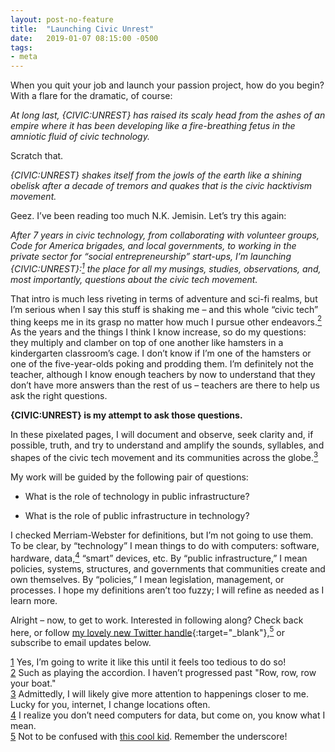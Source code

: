 ```yaml
---
layout: post-no-feature
title:  "Launching Civic Unrest"
date:   2019-01-07 08:15:00 -0500
tags:
- meta
---
```


When you quit your job and launch your passion project, how do you begin? With a flare for the dramatic, of course:

*At long last, {CIVIC:UNREST} has raised its scaly head from the ashes of an empire where it has been developing like a fire-breathing fetus in the amniotic fluid of civic technology.*

Scratch that.

*{CIVIC:UNREST} shakes itself from the jowls of the earth like a shining obelisk after a decade of tremors and quakes that is the civic hacktivism movement.*

Geez. I’ve been reading too much N.K. Jemisin. Let’s try this again:

*After 7 years in civic technology, from collaborating with volunteer groups, Code for America brigades, and local governments, to working in the private sector for “social entrepreneurship” start-ups, I’m launching {CIVIC:UNREST}:<a href="#footnote1" class="body-footnote-link" name="footnote1anc"><sup>1</sup></a> the place for all my musings, studies, observations, and, most importantly, questions about the civic tech movement.* 

That intro is much less riveting in terms of adventure and sci-fi realms, but I’m serious when I say this stuff is shaking me – and this whole “civic tech” thing keeps me in its grasp no matter how much I pursue other endeavors.<a href="#footnote2" class="body-footnote-link" name="footnote2anc"><sup>2</sup></a> As the years and the things I think I know increase, so do my questions: they multiply and clamber on top of one another like hamsters in a kindergarten classroom’s cage. I don’t know if I’m one of the hamsters or one of the five-year-olds poking and prodding them. I’m definitely not the teacher, although I know enough teachers by now to understand that they don’t have more answers than the rest of us – teachers are there to help us ask the right questions. 

**{CIVIC:UNREST} is my attempt to ask those questions.**

In these pixelated pages, I will document and observe, seek clarity and, if possible, truth, and try to understand and amplify the sounds, syllables, and shapes of the civic tech movement and its communities across the globe.<a href="#footnote3" class="body-footnote-link" name="footnote3anc"><sup>3</sup></a>

My work will be guided by the following pair of questions:

* What is the role of technology in public infrastructure?

* What is the role of public infrastructure in technology?

I checked Merriam-Webster for definitions, but I’m not going to use them. To be clear, by “technology” I mean things to do with computers: software, hardware, data,<a href="#footnote4" class="body-footnote-link" name="footnote4anc"><sup>4</sup></a> “smart” devices, etc. By “public infrastructure,” I mean policies, systems, structures, and governments that communities create and own themselves. By “policies,” I mean legislation, management, or processes. I hope my definitions aren’t too fuzzy; I will refine as needed as I learn more.

Alright – now, to get to work. Interested in following along? Check back here, or follow [my lovely new Twitter handle](https://twitter.com/civic_unrest){:target="_blank"},<a href="#footnote5" class="body-footnote-link" name="footnote5anc"><sup>5</sup></a> or subscribe to email updates below.


<div class="footnote-block">

<div id="footnote1" class="footnote-item">
<a href="#footnote1anc" name="footnote1sym">1</a> 
Yes, I’m going to write it like this until it feels too tedious to do so! 
</div>

<div id="footnote2" class="footnote-item">
<a href="#footnote2anc" name="footnote2sym">2</a> 
Such as playing the accordion. I haven’t progressed past "Row, row, row your boat."
</div>

<div id="footnote3" class="footnote-item">
<a href="#footnote3anc" name="footnote3sym">3</a> 
Admittedly, I will likely give more attention to happenings closer to me. Lucky for you, internet, I change locations often.
</div>

<div id="footnote4" class="footnote-item">
<a href="#footnote4anc" name="footnote4sym">4</a> 
I realize you don’t need computers for data, but come on, you know what I mean.
</div>

<div id="footnote5" class="footnote-item">
<a href="#footnote5anc" name="footnote5sym">5</a> 
Not to be confused with <a href="https://twitter.com/civicunrest" target="_blank">this cool kid</a>. Remember the underscore!
</div>

</div>